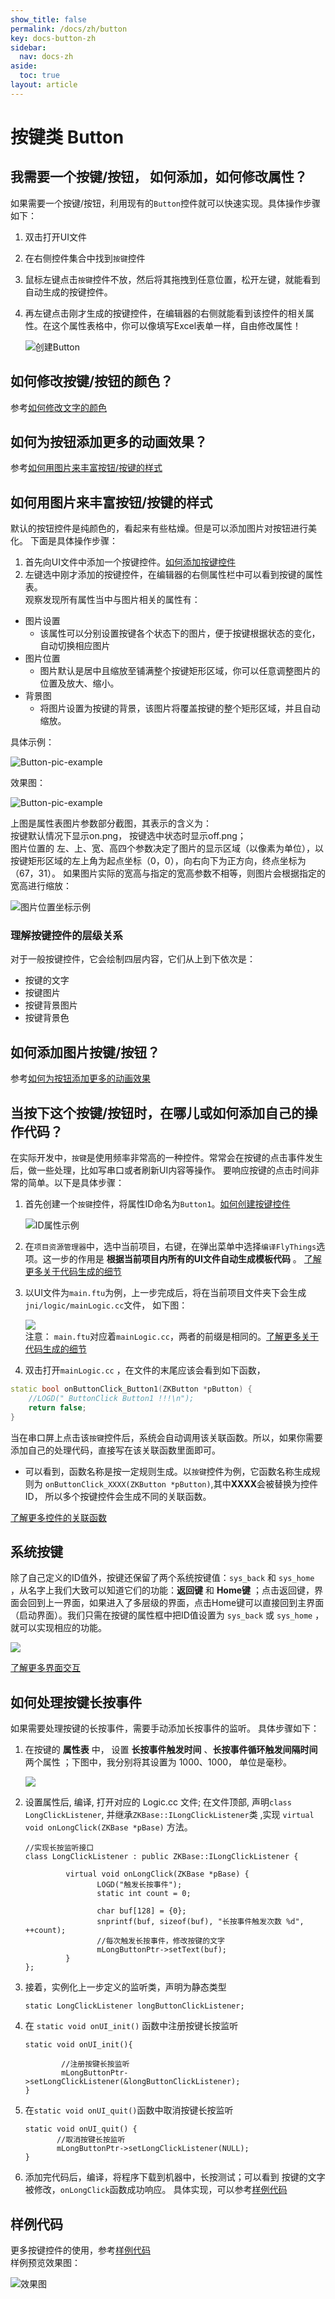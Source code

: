 ```yaml
---
show_title: false
permalink: /docs/zh/button
key: docs-button-zh
sidebar:
  nav: docs-zh
aside:
  toc: true
layout: article
---
```

# 按键类 Button
## <span id = "add_button">我需要一个按键/按钮， 如何添加，如何修改属性？</span>
如果需要一个按键/按钮，利用现有的`Button`控件就可以快速实现。具体操作步骤如下：
1. 双击打开UI文件
2. 在右侧控件集合中找到`按键`控件
3. 鼠标左键点击`按键`控件不放，然后将其拖拽到任意位置，松开左键，就能看到自动生成的按键控件。
4. 再左键点击刚才生成的按键控件，在编辑器的右侧就能看到该控件的相关属性。在这个属性表格中，你可以像填写Excel表单一样，自由修改属性！

   ![创建Button](assets/Button-create.gif)
## 如何修改按键/按钮的颜色？
参考[如何修改文字的颜色](textview#change_color)
## <span id = "add_button_style">如何为按钮添加更多的动画效果？</span>
参考[如何用图片来丰富按钮/按键的样式](#add_multi_state_photo_for_button)
## <span id = "add_multi_state_photo_for_button">如何用图片来丰富按钮/按键的样式</span>
默认的按钮控件是纯颜色的，看起来有些枯燥。但是可以添加图片对按钮进行美化。
下面是具体操作步骤：
 1. 首先向UI文件中添加一个按键控件。[如何添加按键控件](#add_button)
 2. 左键选中刚才添加的按键控件，在编辑器的右侧属性栏中可以看到按键的属性表。  
观察发现所有属性当中与图片相关的属性有：
  * 图片设置  
      - 该属性可以分别设置按键各个状态下的图片，便于按键根据状态的变化，自动切换相应图片
  * 图片位置
     - 图片默认是居中且缩放至铺满整个按键矩形区域，你可以任意调整图片的位置及放大、缩小。
  * 背景图
     - 将图片设置为按键的背景，该图片将覆盖按键的整个矩形区域，并且自动缩放。 

具体示例：   

![Button-pic-example](assets/Button-pic-example.png "按键属性示例")

  效果图：  

![Button-pic-example](assets/Button-pic-preview.png "按键属性示例")

上图是属性表图片参数部分截图，其表示的含义为：    
  按键默认情况下显示on.png， 按键选中状态时显示off.png；  
  图片位置的 左、上、宽、高四个参数决定了图片的显示区域（以像素为单位），以按键矩形区域的左上角为起点坐标（0，0），向右向下为正方向，终点坐标为（67，31）。 如果图片实际的宽高与指定的宽高参数不相等，则图片会根据指定的宽高进行缩放：  
  
  ![图片位置坐标示例](assets/Button-location.png)

### 理解按键控件的层级关系  
对于一般按键控件，它会绘制四层内容，它们从上到下依次是：
* 按键的文字
* 按键图片
* 按键背景图片
* 按键背景色

## 如何添加图片按键/按钮？
参考[如何为按钮添加更多的动画效果](#add_multi_state_photo_for_button)

## 当按下这个按键/按钮时，在哪儿或如何添加自己的操作代码？
在实际开发中，`按键`是使用频率非常高的一种控件。常常会在按键的点击事件发生后，做一些处理，比如写串口或者刷新UI内容等操作。
要响应按键的点击时间非常的简单。以下是具体步骤：
1. 首先创建一个`按键`控件，将属性ID命名为`Button1`。[如何创建按键控件](#add_button) 

   ![ID属性示例](assets/Button-properties-id-button1.png)
2. 在`项目资源管理器`中，选中当前项目，右键，在弹出菜单中选择`编译FlyThings`选项。这一步的作用是 **根据当前项目内所有的UI文件自动生成模板代码** 。 [了解更多关于代码生成的细节](ftu_and_source_relationships#ftu_and_source_relationships)
3. 以UI文件为`main.ftu`为例，上一步完成后，将在当前项目文件夹下会生成 `jni/logic/mainLogic.cc`文件， 如下图：

   ![](assets/Button-callback-generate.png) <br/>
  注意： `main.ftu`对应着`mainLogic.cc`，两者的前缀是相同的。[了解更多关于代码生成的细节](ftu_and_source_relationships#ftu_and_source_relationships)
4. 双击打开`mainLogic.cc` ，在文件的末尾应该会看到如下函数，
```c++
static bool onButtonClick_Button1(ZKButton *pButton) {
	//LOGD(" ButtonClick Button1 !!!\n");
	return false;
}
```
当在串口屏上点击该`按键`控件后，系统会自动调用该关联函数。所以，如果你需要添加自己的处理代码，直接写在该关联函数里面即可。  

 *  可以看到，函数名称是按一定规则生成。以`按键`控件为例，它函数名称生成规则为
`onButtonClick_XXXX(ZKButton *pButton)`,其中**XXXX**会被替换为控件ID，
所以多个按键控件会生成不同的关联函数。

[了解更多控件的关联函数](relation_function#relation_function)

## 系统按键
除了自己定义的ID值外，按键还保留了两个系统按键值：`sys_back` 和 `sys_home` ，从名字上我们大致可以知道它们的功能：**返回键** 和 **Home键** ；点击返回键，界面会回到上一界面，如果进入了多层级的界面，点击Home键可以直接回到主界面（启动界面）。我们只需在按键的属性框中把ID值设置为 `sys_back` 或 `sys_home` ，就可以实现相应的功能。

![](images/Screenshotfrom2018-06-06220522.png)

[了解更多界面交互](open_close_app#close_app)

## 如何处理按键长按事件  
如果需要处理按键的长按事件，需要手动添加长按事件的监听。  具体步骤如下：  
1. 在按键的 **属性表** 中， 设置 **长按事件触发时间** 、**长按事件循环触发间隔时间** 两个属性  ；下图中，我分别将其设置为 1000、1000， 单位是毫秒。
  
   ![](assets/button/property_longclick.jpg)

2. 设置属性后, 编译, 打开对应的 Logic.cc 文件;  在文件顶部, 声明`class LongClickListener`, 并继承`ZKBase::ILongClickListener`类 ,实现 `virtual void onLongClick(ZKBase *pBase)` 方法。

    ```	
    //实现长按监听接口
    class LongClickListener : public ZKBase::ILongClickListener {

             virtual void onLongClick(ZKBase *pBase) {  
                    LOGD("触发长按事件");
                    static int count = 0;

                    char buf[128] = {0};
                    snprintf(buf, sizeof(buf), "长按事件触发次数 %d", ++count);
                    //每次触发长按事件，修改按键的文字
                    mLongButtonPtr->setText(buf);
             }
    };
    ```
3. 接着，实例化上一步定义的监听类，声明为静态类型  

    ```
    static LongClickListener longButtonClickListener;
    ```

4. 在 `static void onUI_init()` 函数中注册按键长按监听  

    ```
    static void onUI_init(){

            //注册按键长按监听
            mLongButtonPtr->setLongClickListener(&longButtonClickListener);
    }
    ```
5. 在`static void onUI_quit()`函数中取消按键长按监听

    ```
    static void onUI_quit() {
           //取消按键长按监听
           mLongButtonPtr->setLongClickListener(NULL);
    }
    ```
6. 添加完代码后，编译，将程序下载到机器中，长按测试；可以看到 按键的文字被修改，`onLongClick`函数成功响应。
具体实现，可以参考[样例代码](demo_download#demo_download)  

## 样例代码  
更多按键控件的使用，参考[样例代码](demo_download#demo_download)  
样例预览效果图：  

![效果图](assets/button/preview.png)
